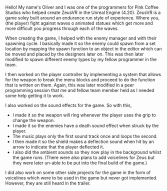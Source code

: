 Hello! My name's Oliver and I was one of the programmers for Pink Coffee Studios who helped create ZeusVR in the Unreal Engine (4.20).
ZeusVR is a game soley built around an endurance run style of experience. Where you, (the player) fight against waves o animated statues which get more and more difficult you progress through each of the waves. 

When creating the game, I helped with the enemy manager and with their spawning cycle. I basically made it so the enemy could spawn from a set location by mapping the spawn function to an object in the editor which can be moved and placed by the designers later on. This was then later modified to spawn different enemy types by my fellow programmer in the team. 

I then worked on the player controller by implementing a system that allows for the weapon to break the menu blocks and proceed to do the function that is written on them. Again, this was later modified in a peer programming session that me and fellow team member held as I needed some help getting it to work.

I also worked on the sound effects for the game. So with this, 
- I made it so the weapon will ring whenever the player uses the grip to change the weapon.
- I made it so the enemies have a death sound effect when struck by the player.
- The music plays only the first sound track once and loops the second.
- I then made it so the shield makes a deflection sound when hit by an arrow to indicate that the player deflected it.
- I also did the ambient sounds so they now play in the background whilst the game runs.
(There were also plans to add voicelines for Zeus but they were later un-able to be put into the final build of the game.)

I did also work on some other side projects for the game in the form of voicelines which were to be used in the game but never got implemented. However, they are still heard in the trailer.
